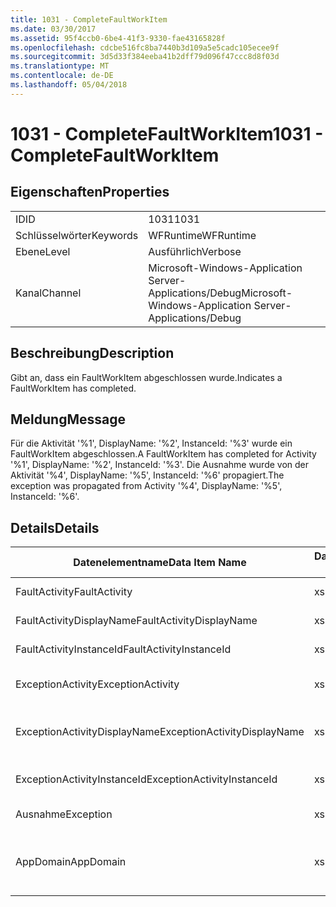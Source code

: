 ```yaml
---
title: 1031 - CompleteFaultWorkItem
ms.date: 03/30/2017
ms.assetid: 95f4ccb0-6be4-41f3-9330-fae43165828f
ms.openlocfilehash: cdcbe516fc8ba7440b3d109a5e5cadc105ecee9f
ms.sourcegitcommit: 3d5d33f384eeba41b2dff79d096f47ccc8d8f03d
ms.translationtype: MT
ms.contentlocale: de-DE
ms.lasthandoff: 05/04/2018
---
```

# <a name="1031---completefaultworkitem"></a><span data-ttu-id="b6961-102">1031 - CompleteFaultWorkItem</span><span class="sxs-lookup"><span data-stu-id="b6961-102">1031 - CompleteFaultWorkItem</span></span>
## <a name="properties"></a><span data-ttu-id="b6961-103">Eigenschaften</span><span class="sxs-lookup"><span data-stu-id="b6961-103">Properties</span></span>  
  
|||  
|-|-|  
|<span data-ttu-id="b6961-104">ID</span><span class="sxs-lookup"><span data-stu-id="b6961-104">ID</span></span>|<span data-ttu-id="b6961-105">1031</span><span class="sxs-lookup"><span data-stu-id="b6961-105">1031</span></span>|  
|<span data-ttu-id="b6961-106">Schlüsselwörter</span><span class="sxs-lookup"><span data-stu-id="b6961-106">Keywords</span></span>|<span data-ttu-id="b6961-107">WFRuntime</span><span class="sxs-lookup"><span data-stu-id="b6961-107">WFRuntime</span></span>|  
|<span data-ttu-id="b6961-108">Ebene</span><span class="sxs-lookup"><span data-stu-id="b6961-108">Level</span></span>|<span data-ttu-id="b6961-109">Ausführlich</span><span class="sxs-lookup"><span data-stu-id="b6961-109">Verbose</span></span>|  
|<span data-ttu-id="b6961-110">Kanal</span><span class="sxs-lookup"><span data-stu-id="b6961-110">Channel</span></span>|<span data-ttu-id="b6961-111">Microsoft-Windows-Application Server-Applications/Debug</span><span class="sxs-lookup"><span data-stu-id="b6961-111">Microsoft-Windows-Application Server-Applications/Debug</span></span>|  
  
## <a name="description"></a><span data-ttu-id="b6961-112">Beschreibung</span><span class="sxs-lookup"><span data-stu-id="b6961-112">Description</span></span>  
 <span data-ttu-id="b6961-113">Gibt an, dass ein FaultWorkItem abgeschlossen wurde.</span><span class="sxs-lookup"><span data-stu-id="b6961-113">Indicates a FaultWorkItem has completed.</span></span>  
  
## <a name="message"></a><span data-ttu-id="b6961-114">Meldung</span><span class="sxs-lookup"><span data-stu-id="b6961-114">Message</span></span>  
 <span data-ttu-id="b6961-115">Für die Aktivität '%1', DisplayName: '%2', InstanceId: '%3' wurde ein FaultWorkItem abgeschlossen.</span><span class="sxs-lookup"><span data-stu-id="b6961-115">A FaultWorkItem has completed for Activity '%1', DisplayName: '%2', InstanceId: '%3'.</span></span> <span data-ttu-id="b6961-116">Die Ausnahme wurde von der Aktivität '%4', DisplayName: '%5', InstanceId: '%6' propagiert.</span><span class="sxs-lookup"><span data-stu-id="b6961-116">The exception was propagated from Activity '%4', DisplayName: '%5', InstanceId: '%6'.</span></span>  
  
## <a name="details"></a><span data-ttu-id="b6961-117">Details</span><span class="sxs-lookup"><span data-stu-id="b6961-117">Details</span></span>  
  
|<span data-ttu-id="b6961-118">Datenelementname</span><span class="sxs-lookup"><span data-stu-id="b6961-118">Data Item Name</span></span>|<span data-ttu-id="b6961-119">Datenelementtyp</span><span class="sxs-lookup"><span data-stu-id="b6961-119">Data Item Type</span></span>|<span data-ttu-id="b6961-120">Beschreibung</span><span class="sxs-lookup"><span data-stu-id="b6961-120">Description</span></span>|  
|--------------------|--------------------|-----------------|  
|<span data-ttu-id="b6961-121">FaultActivity</span><span class="sxs-lookup"><span data-stu-id="b6961-121">FaultActivity</span></span>|<span data-ttu-id="b6961-122">xs:string</span><span class="sxs-lookup"><span data-stu-id="b6961-122">xs:string</span></span>|<span data-ttu-id="b6961-123">Der Typname der fault-Aktivität.</span><span class="sxs-lookup"><span data-stu-id="b6961-123">The type name of the fault activity.</span></span>|  
|<span data-ttu-id="b6961-124">FaultActivityDisplayName</span><span class="sxs-lookup"><span data-stu-id="b6961-124">FaultActivityDisplayName</span></span>|<span data-ttu-id="b6961-125">xs:string</span><span class="sxs-lookup"><span data-stu-id="b6961-125">xs:string</span></span>|<span data-ttu-id="b6961-126">Der Anzeigename der fault-Aktivität.</span><span class="sxs-lookup"><span data-stu-id="b6961-126">The display name of the fault activity.</span></span>|  
|<span data-ttu-id="b6961-127">FaultActivityInstanceId</span><span class="sxs-lookup"><span data-stu-id="b6961-127">FaultActivityInstanceId</span></span>|<span data-ttu-id="b6961-128">xs:string</span><span class="sxs-lookup"><span data-stu-id="b6961-128">xs:string</span></span>|<span data-ttu-id="b6961-129">Die Instanz-ID der fault-Aktivität.</span><span class="sxs-lookup"><span data-stu-id="b6961-129">The instance id of the fault activity.</span></span>|  
|<span data-ttu-id="b6961-130">ExceptionActivity</span><span class="sxs-lookup"><span data-stu-id="b6961-130">ExceptionActivity</span></span>|<span data-ttu-id="b6961-131">xs:string</span><span class="sxs-lookup"><span data-stu-id="b6961-131">xs:string</span></span>|<span data-ttu-id="b6961-132">Der Typname der Aktivität, die die Ausnahme ausgelöst hat.</span><span class="sxs-lookup"><span data-stu-id="b6961-132">The type name of the activity that threw the exception.</span></span>|  
|<span data-ttu-id="b6961-133">ExceptionActivityDisplayName</span><span class="sxs-lookup"><span data-stu-id="b6961-133">ExceptionActivityDisplayName</span></span>|<span data-ttu-id="b6961-134">xs:string</span><span class="sxs-lookup"><span data-stu-id="b6961-134">xs:string</span></span>|<span data-ttu-id="b6961-135">Der Anzeigename der Aktivität, die die Ausnahme ausgelöst hat.</span><span class="sxs-lookup"><span data-stu-id="b6961-135">The display name of the activity that threw the exception.</span></span>|  
|<span data-ttu-id="b6961-136">ExceptionActivityInstanceId</span><span class="sxs-lookup"><span data-stu-id="b6961-136">ExceptionActivityInstanceId</span></span>|<span data-ttu-id="b6961-137">xs:string</span><span class="sxs-lookup"><span data-stu-id="b6961-137">xs:string</span></span>|<span data-ttu-id="b6961-138">Die Instanz-ID der Aktivität, die die Ausnahme ausgelöst hat.</span><span class="sxs-lookup"><span data-stu-id="b6961-138">The instance id of the activity that threw the exception.</span></span>|  
|<span data-ttu-id="b6961-139">Ausnahme</span><span class="sxs-lookup"><span data-stu-id="b6961-139">Exception</span></span>|<span data-ttu-id="b6961-140">xs:string</span><span class="sxs-lookup"><span data-stu-id="b6961-140">xs:string</span></span>|<span data-ttu-id="b6961-141">Die Ausnahmedetails der Ausnahme.</span><span class="sxs-lookup"><span data-stu-id="b6961-141">The exception details for the exception</span></span>|  
|<span data-ttu-id="b6961-142">AppDomain</span><span class="sxs-lookup"><span data-stu-id="b6961-142">AppDomain</span></span>|<span data-ttu-id="b6961-143">xs:string</span><span class="sxs-lookup"><span data-stu-id="b6961-143">xs:string</span></span>|<span data-ttu-id="b6961-144">Die von AppDomain.CurrentDomain.FriendlyName zurückgegebene Zeichenfolge.</span><span class="sxs-lookup"><span data-stu-id="b6961-144">The string returned by AppDomain.CurrentDomain.FriendlyName.</span></span>|
